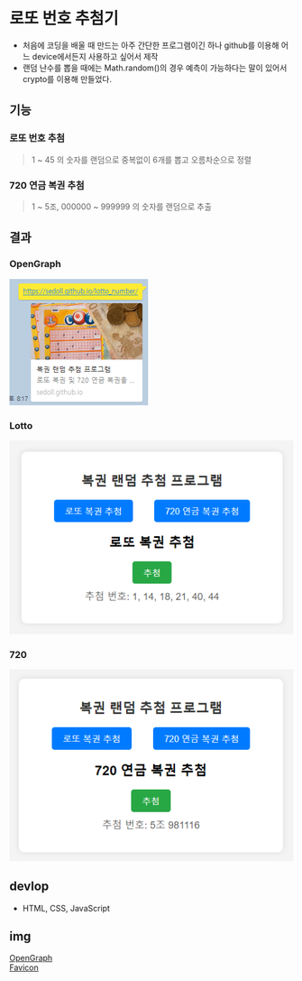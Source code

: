 # 로또 번호 추첨기
* 처음에 코딩을 배울 때 만드는 아주 간단한 프로그램이긴 하나 github를 이용해 어느 device에서든지 사용하고 싶어서 제작
* 랜덤 난수를 뽑을 때에는 Math.random()의 경우 예측이 가능하다는 말이 있어서 crypto를 이용해 만들었다.

## 기능

### 로또 번호 추첨
> 1 ~ 45 의 숫자를 랜덤으로 중복없이 6개를 뽑고 오름차순으로 정렬

### 720 연금 복권 추첨
> 1 ~ 5조, 000000 ~ 999999 의 숫자를 랜덤으로 추출

## 결과

### OpenGraph
![OpenGraph](./img/result/open_graph_result.png)

### Lotto
![OpenGraph](./img/result/lotto_result.png)

### 720
![OpenGraph](./img/result/720_result.png)

## devlop
* HTML, CSS, JavaScript

## img
[OpenGraph](https://pixabay.com/ko/photos/%EA%B2%8C%EC%9E%84-%EA%B0%80%EB%8A%A5%EC%84%B1-1363218/) <br>
[Favicon](https://pixabay.com/ko/vectors/%EC%95%84%EC%9D%B4%EC%BD%98-%EC%83%81%EC%A7%95-%EA%B8%B0%ED%98%B8-%ED%95%98%EC%96%80%EC%83%89-2141484/) <br>
